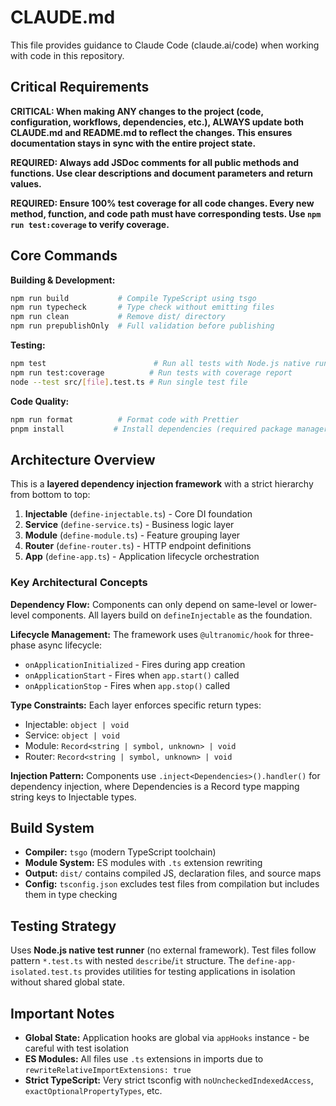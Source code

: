 # CLAUDE.md

This file provides guidance to Claude Code (claude.ai/code) when working with code in this repository.

## Critical Requirements

**CRITICAL: When making ANY changes to the project (code, configuration, workflows, dependencies, etc.), ALWAYS update both CLAUDE.md and README.md to reflect the changes. This ensures documentation stays in sync with the entire project state.**

**REQUIRED: Always add JSDoc comments for all public methods and functions. Use clear descriptions and document parameters and return values.**

**REQUIRED: Ensure 100% test coverage for all code changes. Every new method, function, and code path must have corresponding tests. Use `npm run test:coverage` to verify coverage.**

## Core Commands

**Building & Development:**
```bash
npm run build           # Compile TypeScript using tsgo
npm run typecheck       # Type check without emitting files
npm run clean           # Remove dist/ directory
npm run prepublishOnly  # Full validation before publishing
```

**Testing:**
```bash
npm test                        # Run all tests with Node.js native runner
npm run test:coverage          # Run tests with coverage report
node --test src/[file].test.ts # Run single test file
```

**Code Quality:**
```bash
npm run format          # Format code with Prettier
pnpm install           # Install dependencies (required package manager)
```

## Architecture Overview

This is a **layered dependency injection framework** with a strict hierarchy from bottom to top:

1. **Injectable** (`define-injectable.ts`) - Core DI foundation
2. **Service** (`define-service.ts`) - Business logic layer 
3. **Module** (`define-module.ts`) - Feature grouping layer
4. **Router** (`define-router.ts`) - HTTP endpoint definitions
5. **App** (`define-app.ts`) - Application lifecycle orchestration

### Key Architectural Concepts

**Dependency Flow:** Components can only depend on same-level or lower-level components. All layers build on `defineInjectable` as the foundation.

**Lifecycle Management:** The framework uses `@ultranomic/hook` for three-phase async lifecycle:
- `onApplicationInitialized` - Fires during app creation
- `onApplicationStart` - Fires when `app.start()` called  
- `onApplicationStop` - Fires when `app.stop()` called

**Type Constraints:** Each layer enforces specific return types:
- Injectable: `object | void`
- Service: `object | void` 
- Module: `Record<string | symbol, unknown> | void`
- Router: `Record<string | symbol, unknown> | void`

**Injection Pattern:** Components use `.inject<Dependencies>().handler()` for dependency injection, where Dependencies is a Record type mapping string keys to Injectable types.

## Build System

- **Compiler:** `tsgo` (modern TypeScript toolchain)
- **Module System:** ES modules with `.ts` extension rewriting
- **Output:** `dist/` contains compiled JS, declaration files, and source maps
- **Config:** `tsconfig.json` excludes test files from compilation but includes them in type checking

## Testing Strategy

Uses **Node.js native test runner** (no external framework). Test files follow pattern `*.test.ts` with nested `describe`/`it` structure. The `define-app-isolated.test.ts` provides utilities for testing applications in isolation without shared global state.

## Important Notes

- **Global State:** Application hooks are global via `appHooks` instance - be careful with test isolation
- **ES Modules:** All files use `.ts` extensions in imports due to `rewriteRelativeImportExtensions: true`
- **Strict TypeScript:** Very strict tsconfig with `noUncheckedIndexedAccess`, `exactOptionalPropertyTypes`, etc.